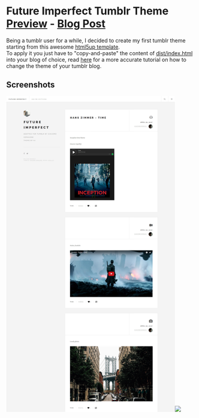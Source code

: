 # Future Imperfect Tumblr Theme [Preview](https://futureimperfect-theme.tumblr.com/) - [Blog Post](http://blog.giacomocerquone.com)
Being a tumblr user for a while, I decided to create my first tumblr theme starting from this awesome [html5up template](https://html5up.net/future-imperfect). <br >
To apply it you just have to "copy-and-paste" the content of [dist/index.html](https://github.com/giacomocerquone/FutureImperfect-TumblrTheme/blob/master/dist/index.html) into your blog of choice, read [here](http://www.wikihow.com/Change-Your-Tumblr-Theme) for a more accurate tutorial on how to change the theme of your tumblr blog.

## Screenshots
<div style="display: inline-block;">
  <a href="https://raw.githubusercontent.com/giacomocerquone/FutureImperfect-TumblrTheme/master/screenshots/futureimperfect-screen.jpg" target="_blank">
    <img src="https://raw.githubusercontent.com/giacomocerquone/FutureImperfect-TumblrTheme/master/screenshots/futureimperfect-screen.jpg" width="450" />
  </a>
</div><div style="display: inline-block;">
  <a href="https://raw.githubusercontent.com/giacomocerquone/FutureImperfect-TumblrTheme/master/screenshots/futureimperfect-screen-mobile.jpg" target="_blank">
    <img src="https://raw.githubusercontent.com/giacomocerquone/FutureImperfect-TumblrTheme/master/screenshots/futureimperfect-screen-mobile.jpg" width="300" />
  </a>
</div>
